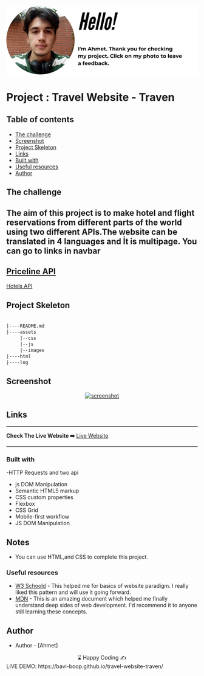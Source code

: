 <p align="center">
<a href="https://www.linkedin.com/in/ahmet-ayd%C4%B1n-2583b1199/" target="_blank"><img src="ahmet.png" alt="screenshot"></a>
</p>


# Project : Travel Website - Traven
## Table of contents

  - [The challenge](#the-challenge)
  - [Screenshot](#screenshot)
  - [Project Skeleton ](#project-skeleton)
  - [Links](#links)
  - [Built with](#built-with)
  - [Useful resources](#useful-resources)
- [Author](#author)



## The challenge
The aim of this project is to make hotel and flight reservations from different parts of the world using two different APIs.The website can be translated in 4 languages and İt is multipage. You can go to links in navbar
-
<a href="https://rapidapi.com/davidtaoweiji/api/priceline-com">Priceline API <a/>
-
<a href="https://rapidapi.com/apidojo/api/hotels4/">Hotels API <a/>


## Project Skeleton 

```

|----README.md                   
|----assets
     |--css
     |--js
     |--images
|----html
|----lng   

```

## Screenshot
<p align="center">
<a href="https://bavi-boop.github.io/travel-website-traven/"><img src="travel.gif" alt="screenshot"></a>
</p>



## Links
<hr>
<b>Check The Live Website ➡️</b> <a href="https://bavi-boop.github.io/travel-website-traven/">Live Website</a>
<hr>

### Built with
-HTTP Requests and two api
- js DOM Manipulation
- Semantic HTML5 markup
- CSS custom properties
- Flexbox
- CSS Grid
- Mobile-first workflow
- JS DOM Manipulation


## Notes

- You can use HTML,and CSS to complete this project.

### Useful resources

- [W3 Schoold](https://www.w3schools.com/) - This helped me for basics of website paradigm. I really liked this pattern and will use it going forward.
- [MDN](https://developer.mozilla.org/en-US/) - This is an amazing document which helped me finally understand deep sides of web development. I'd recommend it to anyone still learning these concepts.


## Author

- Author - [Ahmet]

<center> &#8987; Happy Coding  &#9997; </center>
LIVE DEMO: https://bavi-boop.github.io/travel-website-traven/
